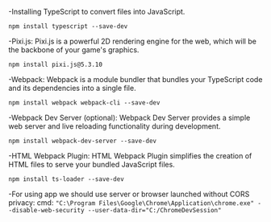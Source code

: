 -Installing TypeScript to convert files into JavaScript.

`npm install typescript --save-dev`

-Pixi.js: Pixi.js is a powerful 2D rendering engine for the web, which will be the backbone of your game's graphics.

`npm install pixi.js@5.3.10`

-Webpack: Webpack is a module bundler that bundles your TypeScript code and its dependencies into a single file.

`npm install webpack webpack-cli --save-dev`

-Webpack Dev Server (optional): Webpack Dev Server provides a simple web server and live reloading functionality during development.

`npm install webpack-dev-server --save-dev`

-HTML Webpack Plugin: HTML Webpack Plugin simplifies the creation of HTML files to serve your bundled JavaScript files.

`npm install ts-loader --save-dev`

-For using app we should use server or browser launched without CORS privacy:
cmd: 
`"C:\Program Files\Google\Chrome\Application\chrome.exe" --disable-web-security --user-data-dir="C:/ChromeDevSession"`